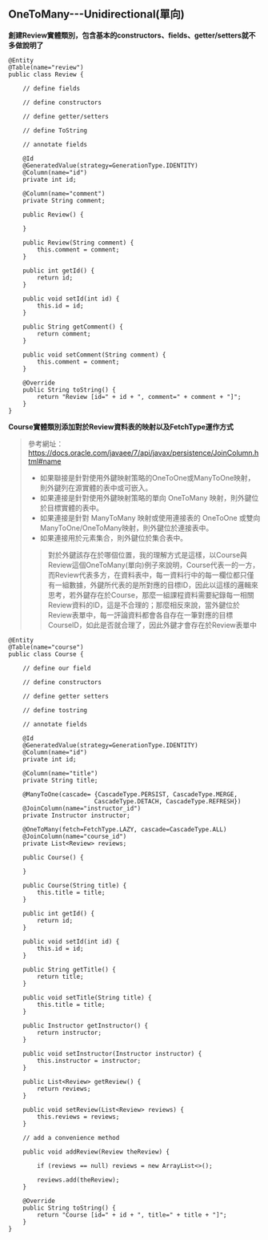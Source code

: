 ## OneToMany---Unidirectional(單向)
**創建Review實體類別，包含基本的constructors、fields、getter/setters就不多做說明了**
```
@Entity
@Table(name="review")
public class Review {

	// define fields
	
	// define constructors
	
	// define getter/setters
	
	// define ToString
	
	// annotate fields
	
	@Id
	@GeneratedValue(strategy=GenerationType.IDENTITY)
	@Column(name="id")
	private int id;
	
	@Column(name="comment")
	private String comment;
	
	public Review() {
		
	}

	public Review(String comment) {
		this.comment = comment;
	}

	public int getId() {
		return id;
	}

	public void setId(int id) {
		this.id = id;
	}

	public String getComment() {
		return comment;
	}

	public void setComment(String comment) {
		this.comment = comment;
	}

	@Override
	public String toString() {
		return "Review [id=" + id + ", comment=" + comment + "]";
	}
}
```
**Course實體類別添加對於Review資料表的映射以及FetchType運作方式**
>參考網址：https://docs.oracle.com/javaee/7/api/javax/persistence/JoinColumn.html#name
>
>* 如果聯接是針對使用外鍵映射策略的OneToOne或ManyToOne映射，則外鍵列在源實體的表中或可嵌入。
>* 如果連接是針對使用外鍵映射策略的單向 OneToMany 映射，則外鍵位於目標實體的表中。
>* 如果連接是針對 ManyToMany 映射或使用連接表的 OneToOne 或雙向 ManyToOne/OneToMany映射，則外鍵位於連接表中。
>* 如果連接用於元素集合，則外鍵位於集合表中。
>
>>對於外鍵該存在於哪個位置，我的理解方式是這樣，以Course與Review這個OneToMany(單向)例子來說明，Course代表一的一方，而Review代表多方，在資料表中，每一資料行中的每一欄位都只僅有一組數據，外鍵所代表的是所對應的目標ID，因此以這樣的邏輯來思考，若外鍵存在於Course，那麼一組課程資料需要紀錄每一相關Review資料的ID，這是不合理的；那麼相反來說，當外鍵位於Review表單中，每一評論資料都會各自存在一筆對應的目標CourseID，如此是否就合理了，因此外鍵才會存在於Review表單中
```
@Entity
@Table(name="course")
public class Course {
	
	// define our field
	
	// define constructors
	
	// define getter setters
	
	// define tostring
	
	// annotate fields
	
	@Id
	@GeneratedValue(strategy=GenerationType.IDENTITY)
	@Column(name="id")
	private int id;
	
	@Column(name="title")
	private String title;
	
	@ManyToOne(cascade= {CascadeType.PERSIST, CascadeType.MERGE, 
						CascadeType.DETACH, CascadeType.REFRESH})
	@JoinColumn(name="instructor_id")
	private Instructor instructor;
	
	@OneToMany(fetch=FetchType.LAZY, cascade=CascadeType.ALL)
	@JoinColumn(name="course_id")
	private List<Review> reviews;
	
	public Course() {
		
	}

	public Course(String title) {
		this.title = title;
	}

	public int getId() {
		return id;
	}

	public void setId(int id) {
		this.id = id;
	}

	public String getTitle() {
		return title;
	}

	public void setTitle(String title) {
		this.title = title;
	}

	public Instructor getInstructor() {
		return instructor;
	}

	public void setInstructor(Instructor instructor) {
		this.instructor = instructor;
	}

	public List<Review> getReview() {
		return reviews;
	}

	public void setReview(List<Review> reviews) {
		this.reviews = reviews;
	}
	
	// add a convenience method
	
	public void addReview(Review theReview) {
		
		if (reviews == null) reviews = new ArrayList<>();
		
		reviews.add(theReview);
	}

	@Override
	public String toString() {
		return "Course [id=" + id + ", title=" + title + "]";
	}
}
```
